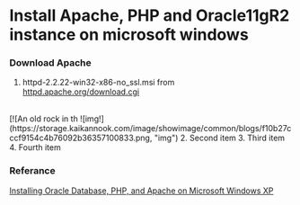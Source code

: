 # Install Apache, PHP and Oracle11gR2 instance on microsoft windows


### Download Apache
1. httpd-2.2.22-win32-x86-no_ssl.msi from [httpd.apache.org/download.cgi](https://httpd.apache.org/download.cgi)
<br>
[![An old rock in th
![img!](https://storage.kaikannook.com/image/showimage/common/blogs/f10b27cccf9154c4b76092b36357100833.png, "img")
2. Second item
3. Third item
4. Fourth item


### Referance
[Installing Oracle Database, PHP, and Apache on Microsoft Windows XP](https://developer.oracle.com/dsl/inst-php-apache-windows.html)
